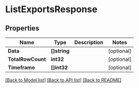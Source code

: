 # ListExportsResponse

## Properties
Name | Type | Description | Notes
------------ | ------------- | ------------- | -------------
**Data** | **[]string** |  | [optional] 
**TotalRowCount** | **int32** |  | [optional] 
**Timeframe** | **[]int32** |  | [optional] 

[[Back to Model list]](../README.md#documentation-for-models) [[Back to API list]](../README.md#documentation-for-api-endpoints) [[Back to README]](../README.md)


